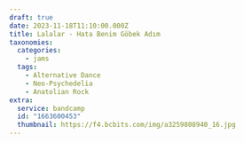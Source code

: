 ```yaml
---
draft: true
date: 2023-11-18T11:10:00.000Z
title: Lalalar - Hata Benim Göbek Adım
taxonomies:
  categories:
    - jams
  tags:
    - Alternative Dance
    - Neo-Psychedelia
    - Anatolian Rock
extra:
  service: bandcamp
  id: "1663600453"
  thumbnail: https://f4.bcbits.com/img/a3259808940_16.jpg
---
```

